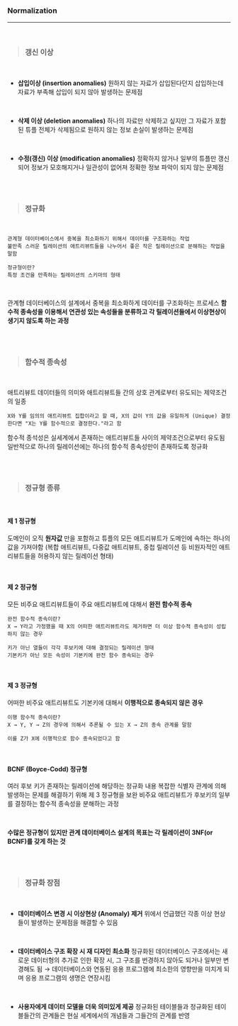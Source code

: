 ### Normalization
---

<br>

>### __갱신 이상__

<br>

- __삽입이상 (insertion anomalies)__
원하지 않는 자료가 삽입된다던지 삽입하는데 자료가 부족해 삽입이 되지 않아 발생하는 문제점

<br>

- __삭제 이상 (deletion anomalies)__
하나의 자료만 삭제하고 싶지만 그 자료가 포함된 튜플 전체가 삭제됨으로 원하지 않는 정보 손실이 발생하는 문제점

<br>

- __수정(갱신) 이상 (modification anomalies)__
정확하지 않거나 일부의 튜플만 갱신되어 정보가 모호해지거나 일관성이 없어져 정확한 정보 파악이 되지 않는 문제점

<br><br>

>### __정규화__

<br>

~~~
관계형 데이터베이스에서 중복을 최소화하기 위해서 데이터를 구조화하는 작업
불만족 스러운 릴레이션의 애트리뷰트들을 나누어서 좋은 작은 릴레이션으로 분해하는 작업을 말함

정규형이란?
특정 조건을 만족하는 릴레이션의 스키마의 형태
~~~

<br>

관계형 데이터베이스의 설계에서 중복을 최소화하게 데이터를 구조화하는 프로세스
__함수적 종속성을 이용해서 연관성 있는 속성들을 분류하고 각 릴레이션들에서 이상현상이 생기지 않도록 하는 과정__

<br><br>

>### __함수적 종속성__

<br>

애트리뷰트 데이터들의 의미와 애트리뷰트들 간의 상호 관계로부터 유도되는 제약조건의 일종
~~~
X와 Y를 임의의 애트리뷰트 집합이라고 할 때, X의 값이 Y의 값을 유일하게 (Unique) 결정한다면 "X는 Y를 함수적으로 결정한다."라고 함
~~~
함수적 종석성은 실세계에서 존재하는 애트리뷰트들 사이의 제약조건으로부터 유도됨
일반적으로 하나의 릴레이션에는 하나의 함수적 종속성만이 존재하도록 정규화

<br><br>

>### __정규형 종류__

<br>

#### 제 1 정규형
도메인이 오직 __원자값__ 만을 포함하고 튜플의 모든 애트리뷰트가 도메인에 속하는 하나의 값을 가져야함
(복합 애트리뷰트, 다중값 애트리뷰트, 중첩 릴레이션 등 비원자적인 애트리뷰트들을 허용하지 않는 릴레이션 형태)

<br>

#### 제 2 정규형
모든 비주요 애트리뷰트들이 주요 애트리뷰트에 대해서 __완전 함수적 종속__
~~~
완전 함수적 종속이란?
X → Y라고 가정했을 때 X의 어떠한 애트리뷰트라도 제거하면 더 이상 함수적 종속성이 성립하지 않는 경우

키가 아닌 열들이 각각 후보키에 대해 결정되는 릴레이션 형태
기본키가 아닌 모든 속성이 기본키에 완전 함수 종속되는 경우
~~~

<br>

#### 제 3 정규형
어떠한 비주요 애트리뷰트도 기본키에 대해서 __이행적으로 종속되지 않은 경우__
~~~
이행 함수적 종속이란?
X → Y, Y → Z의 경우에 의해서 추론될 수 있는 X → Z의 종속 관계를 말함

이를 Z가 X에 이행적으로 함수 종속되었다고 함
~~~


<br>

#### BCNF (Boyce-Codd) 정규형
여러 후보 키가 존재하는 릴레이션에 해당하는 정규화 내용
복잡한 식별자 관계에 의해 발생하는 문제를 해결하기 위해 제 3 정규형을 보완
비주요 애트리뷰트가 후보키의 일부를 결정하는 함수적 종속성을 분해하는 과정

<br>

__수많은 정규형이 있지만 관계 데이터베이스 설계의 목표는 각 릴레이션이 3NF(or BCNF)를 갖게 하는 것__

<br><br>

>### __정규화 장점__

<br>

- __데이터베이스 변경 시 이상현상 (Anomaly) 제거__
위에서 언급했던 각종 이상 현상들이 발생하는 문제점을 해결할 수 있음

<br>

- __데이터베이스 구조 확장 시 재 디자인 최소화__
정규화된 데이터베이스 구조에서는 새로운 데이터형의 추가로 인한 확장 시, 그 구조를 번경하지 않아도 되거나 일부만 변경해도 됨
→ 데이터베이스와 연동된 응용 프로그램에 최소한의 영향만을 미치게 되며 응용 프로그램의 생명은 연장시킴

<br>

- __사용자에게 데이터 모델을 더욱 의미있게 제공__
정규화된 테이블들과 정규화된 테이블들간의 관계들은 현실 세계에서의 개념들과 그들간의 관계를 반영
